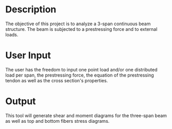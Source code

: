 # Description

The objective of this project is to analyze a 3-span continuous beam structure. The beam is subjected to a prestressing force and to external loads. 

# User Input

The user has the freedom to input one point load and/or one distributed load per span, the prestressing force, the equation of the prestressing tendon as well as the cross section's properties.

# Output

This tool will generate shear and moment diagrams for the three-span beam as well as top and bottom fibers stress diagrams.
